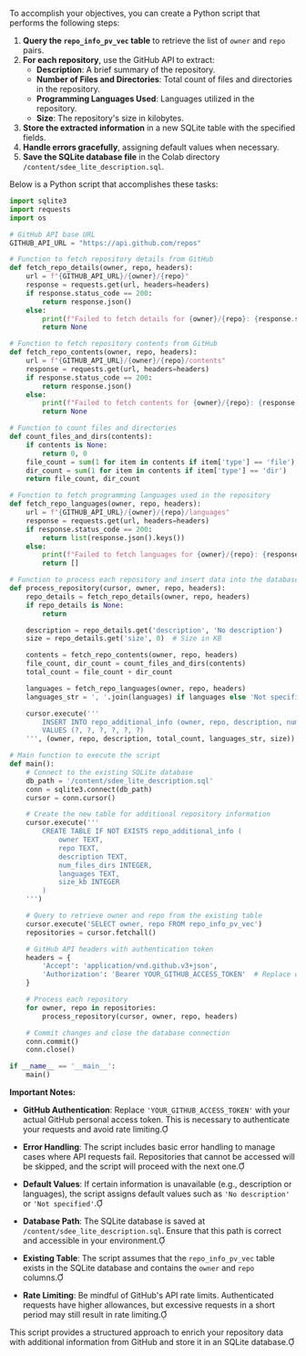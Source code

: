 To accomplish your objectives, you can create a Python script that performs the following steps:

1. **Query the `repo_info_pv_vec` table** to retrieve the list of `owner` and `repo` pairs.
2. **For each repository**, use the GitHub API to extract:
   - **Description**: A brief summary of the repository.
   - **Number of Files and Directories**: Total count of files and directories in the repository.
   - **Programming Languages Used**: Languages utilized in the repository.
   - **Size**: The repository's size in kilobytes.
3. **Store the extracted information** in a new SQLite table with the specified fields.
4. **Handle errors gracefully**, assigning default values when necessary.
5. **Save the SQLite database file** in the Colab directory `/content/sdee_lite_description.sql`.

Below is a Python script that accomplishes these tasks:

```python
import sqlite3
import requests
import os

# GitHub API base URL
GITHUB_API_URL = "https://api.github.com/repos"

# Function to fetch repository details from GitHub
def fetch_repo_details(owner, repo, headers):
    url = f"{GITHUB_API_URL}/{owner}/{repo}"
    response = requests.get(url, headers=headers)
    if response.status_code == 200:
        return response.json()
    else:
        print(f"Failed to fetch details for {owner}/{repo}: {response.status_code}")
        return None

# Function to fetch repository contents from GitHub
def fetch_repo_contents(owner, repo, headers):
    url = f"{GITHUB_API_URL}/{owner}/{repo}/contents"
    response = requests.get(url, headers=headers)
    if response.status_code == 200:
        return response.json()
    else:
        print(f"Failed to fetch contents for {owner}/{repo}: {response.status_code}")
        return None

# Function to count files and directories
def count_files_and_dirs(contents):
    if contents is None:
        return 0, 0
    file_count = sum(1 for item in contents if item['type'] == 'file')
    dir_count = sum(1 for item in contents if item['type'] == 'dir')
    return file_count, dir_count

# Function to fetch programming languages used in the repository
def fetch_repo_languages(owner, repo, headers):
    url = f"{GITHUB_API_URL}/{owner}/{repo}/languages"
    response = requests.get(url, headers=headers)
    if response.status_code == 200:
        return list(response.json().keys())
    else:
        print(f"Failed to fetch languages for {owner}/{repo}: {response.status_code}")
        return []

# Function to process each repository and insert data into the database
def process_repository(cursor, owner, repo, headers):
    repo_details = fetch_repo_details(owner, repo, headers)
    if repo_details is None:
        return

    description = repo_details.get('description', 'No description')
    size = repo_details.get('size', 0)  # Size in KB

    contents = fetch_repo_contents(owner, repo, headers)
    file_count, dir_count = count_files_and_dirs(contents)
    total_count = file_count + dir_count

    languages = fetch_repo_languages(owner, repo, headers)
    languages_str = ', '.join(languages) if languages else 'Not specified'

    cursor.execute('''
        INSERT INTO repo_additional_info (owner, repo, description, num_files_dirs, languages, size_kb)
        VALUES (?, ?, ?, ?, ?, ?)
    ''', (owner, repo, description, total_count, languages_str, size))

# Main function to execute the script
def main():
    # Connect to the existing SQLite database
    db_path = '/content/sdee_lite_description.sql'
    conn = sqlite3.connect(db_path)
    cursor = conn.cursor()

    # Create the new table for additional repository information
    cursor.execute('''
        CREATE TABLE IF NOT EXISTS repo_additional_info (
            owner TEXT,
            repo TEXT,
            description TEXT,
            num_files_dirs INTEGER,
            languages TEXT,
            size_kb INTEGER
        )
    ''')

    # Query to retrieve owner and repo from the existing table
    cursor.execute('SELECT owner, repo FROM repo_info_pv_vec')
    repositories = cursor.fetchall()

    # GitHub API headers with authentication token
    headers = {
        'Accept': 'application/vnd.github.v3+json',
        'Authorization': 'Bearer YOUR_GITHUB_ACCESS_TOKEN'  # Replace with your GitHub token
    }

    # Process each repository
    for owner, repo in repositories:
        process_repository(cursor, owner, repo, headers)

    # Commit changes and close the database connection
    conn.commit()
    conn.close()

if __name__ == '__main__':
    main()
```

**Important Notes:**

- **GitHub Authentication**: Replace `'YOUR_GITHUB_ACCESS_TOKEN'` with your actual GitHub personal access token. This is necessary to authenticate your requests and avoid rate limiting.

- **Error Handling**: The script includes basic error handling to manage cases where API requests fail. Repositories that cannot be accessed will be skipped, and the script will proceed with the next one.

- **Default Values**: If certain information is unavailable (e.g., description or languages), the script assigns default values such as `'No description'` or `'Not specified'`.

- **Database Path**: The SQLite database is saved at `/content/sdee_lite_description.sql`. Ensure that this path is correct and accessible in your environment.

- **Existing Table**: The script assumes that the `repo_info_pv_vec` table exists in the SQLite database and contains the `owner` and `repo` columns.

- **Rate Limiting**: Be mindful of GitHub's API rate limits. Authenticated requests have higher allowances, but excessive requests in a short period may still result in rate limiting.

This script provides a structured approach to enrich your repository data with additional information from GitHub and store it in an SQLite database. 
